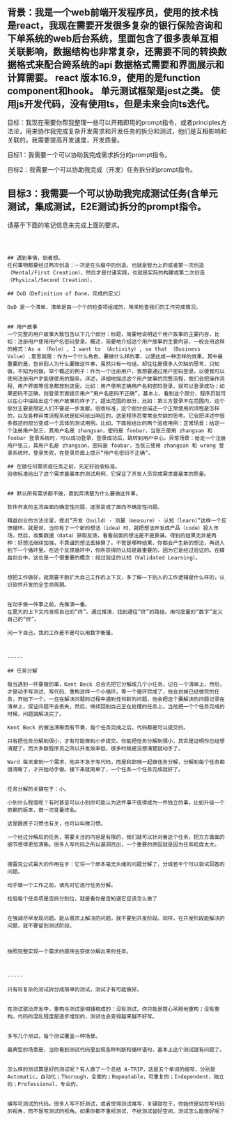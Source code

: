 背景：我是一个web前端开发程序员，使用的技术栈是react，我现在需要开发很多复杂的银行保险咨询和下单系统的web后台系统，里面包含了很多表单互相关联影响，数据结构也非常复杂，还需要不同的转换数据格式来配合跨系统的api 数据格式需要和界面展示和计算需要。
react 版本16.9，使用的是function component和hook。
单元测试框架是jest之类。
使用js开发代码，没有使用ts，但是未来会向ts迭代。
----------

目标：我现在需要你帮我整理一些可以开箱即用的prompt指令，或者principles方法论，用来协作我完成复杂开发需求和开发任务的拆分和测试，他们是互相影响和关联的，我需要提高开发速度，开发质量。

目标1：我需要一个可以协助我完成需求拆分的prompt指令。

目标2：我需要一个可以协助我完成（开发）任务拆分的prompt指令。

目标3：我需要一个可以协助我完成测试任务(含单元测试，集成测试，E2E测试)拆分的prompt指令。
----------
请基于下面的笔记信息来完成上面的要求。

```



## 遇到事情，倒着想。
任何事物都要经过两次创造：一次是在头脑中的创造，也就是智力上的或者第一次创造（Mental/First Creation），然后才是付诸实践，也就是实际的构建或第二次创造（Physical/Second Creation）。

## DoD（Definition of Done，完成的定义）

DoD 是一个清单，清单是由一个个的检查项组成的，用来检查我们的工作完成情况。


## 用户故事
一个完整的用户故事大致包含以下几个部分：标题，简要地说明这个用户故事的主要内容，比如：注册用户使用用户名密码登录。概述，简要地介绍这个用户故事的主要内容，一般会用这样的格式：As a （Role）, I want to （Activity）, so that （Business Value）.意思就是：作为一个什么角色，要做什么样的事，以便达成一种怎样的效果。其中最重要的是，告诉别人为什么要做这件事，虽然只有一句话，却往往是很多人欠缺的思考，只知做，不知为何做。举个概述的例子：作为一个注册用户，我想要通过用户密码登录，以便我可以使用注册用户才能够使用的服务。详述，详细地描述这个用户故事的完整流程，我们会把操作流程、用户界面等信息都放到这里。比如：用户使用正确用户名和密码登录，就可以登录成功；如果密码不正确，则登录页面提示用户“用户名密码不正确”。基本上，看到这个部分，程序员就可以在心中描绘出这个用户故事的样子了。超出范围的部分，比如：第三方登录不在范围内，这个部分主要是限定人们不要进一步发散。验收标准，这个部分会描述一个正常使用的流程是怎样的，以及各种异常流程系统是如何给出响应的，这是程序员常常会欠缺的思考。它会把详述中很多叙述的部分变成一个具体的测试用例。比如，下面我给出的两个验收用例：正常场景：给定一个注册用户张三，其用户名是 zhangsan，密码是 foobar，当张三使用 zhangsan 和 foobar 登录系统时，可以成功登录，登录成功后，跳转到用户中心。异常场景：给定一个注册用户张三，其用户名是 zhangsan，密码是 foobar，当张三使用 zhangsan 和 wrong 登录系统时，登录失败，在登录页面上提示“用户名密码不正确”。

## 在做任何需求或任务之前，先定好验收标准。
验收标准给出了这个需求最基本的测试用例，它保证了开发人员完成需求最基本的质量。


## 默认所有需求都不做，直到弄清楚为什么要做这件事。

软件开发的主流由面向确定性问题，逐渐变成了面向不确定性问题。

精益创业的方法论里，提出“开发（build）- 测量（measure）- 认知（learn）”这样一个反馈循环。就是说，当你有了一个新的想法（idea）时，就把想法开发成产品（code）投入市场，然后，收集数据（data）获取反馈，看看前面的想法是不是靠谱。得到的结果无非是两种：好想法继续加强，不靠谱的想法丢掉算了。不管是哪种结果，你都会产生新的想法，再进入到下一个循环里。在这个反馈循环中，你所获得的认知是最重要的，因为它是经过验证的。在精益创业中，这也是一个很重要的概念：经过验证的认知（Validated Learning）。


想把工作做好，就需要不断扩大自己工作的上下文，多了解一下别人的工作逻辑是什么样的，认识软件开发的全生命周期。


在动手做一件事之前，先推演一番。
在更大的上下文内发现自己的“终”。通过推演，找到通往“终”的路径。用可度量的“数字”定义自己的“终”。

问一下自己，我的工作是不是可以用数字衡量。



-----

## 任务分解

每当遇到一件要做的事，Kent Beck 总会先把它分解成几个小任务，记在一个清单上，然后，才是动手写测试、写代码、重构这样一个小循环。等一个循环完成了，他会划掉已经做完的任务，开始下一个。一旦在解决问题的过程中遇到任何新的问题，他会把这个要解决的问题记录在清单上，保证问题不会丢失，然后，继续回到自己正在处理的任务上。当他把一个个任务完成的时候，问题就解决完了。

Kent Beck 的做法清晰而有节奏，每个任务完成之后，代码都是可以提交的。

只有把任务分解到很小，才有可能做到小步提交。你能把任务分解到很小，其实是证明你已经想清楚了。而大多数程序员之所以开发效率低，很多时候是没想清楚就动手了。

Ward 每天拿到一个需求，他并不急于写代码，而是和郭晓一起做任务分解，分解到每个任务都很清晰了，才开始动手做。接下来就简单了，一个任务一个任务完成就好了。


任务分解的关键在于：小。

小到什么程度呢？有时甚至可以小到你可能认为这件事不值得成为一件独立的事。比如升级一个依赖的版本，做一次变量改名。

这里跟原子习惯也有关，也可以叫微习惯。

一个经过分解后的任务，需要关注的内容是有限的，我们就可以针对着这个任务，把方方面面的细节想得更加清晰。很多人写代码之所以漏洞百出，一个重要的原因就是因为任务粒度太大。


德雷克公式最大的作用在于：它将一个原本毫无头绪的问题分解了，分成若干个可以尝试回答的问题。

动手做一个工作之前，请先对它进行任务分解。

检验每个任务项是否拆分到位，就是看你是否知道它应该怎么做了


在强调尽早发现问题。能从需求上解决的问题，就不要到开发阶段。同样，在开发阶段能解决的问题，就不要留到测试阶段。



按照完整实现一个需求的顺序去安排分解出来的任务。



-----

只有将复杂的测试拆分成简单的测试，测试才有可能做好。


在测试驱动开发中，重构与测试是相辅相成的：没有测试，你只能是提心吊胆地重构；没有重构，代码的混乱程度是逐步增加的，测试也会变得越来越不好写。


多写几个测试，每个测试覆盖一种场景。

最典型的场景是，当你看到测试代码里出现各种判断和循环语句，基本上这个测试就有问题了。


怎么样的测试算是好的测试呢？有人做了一个总结 A-TRIP，这是五个单词的缩写，分别是Automatic，自动化；Thorough，全面的；Repeatable，可重复的；Independent，独立的；Professional，专业的。


编写可测试的代码。很多人写不好测试，或者觉得测试难写，关键就在于，你始终是站在写代码的视角，而不是写测试的视角。如果你都不重视测试，不给测试留好空间，测试怎么能做好呢？
```